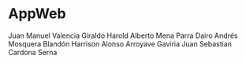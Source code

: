 # AppWeb
Juan Manuel Valencia Giraldo
Harold Alberto Mena Parra
Dairo Andrés Mosquera Blandón
Harrison Alonso Arroyave Gaviria
Juan Sebastian Cardona Serna
